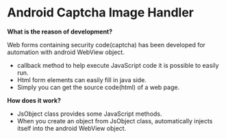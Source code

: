 Android Captcha Image Handler
=========

**What is the reason of development?**

Web forms containing security code(captcha) has been developed for automation with android WebView object.
  - callback method to help execute JavaScript code it is possible to easily run.
  - Html form elements can easily fill in java side.
  - Simply you can get the source code(html) of a web page.

**How does it work?**

  - JsObject class provides some JavaScript methods.
  - When you create an object from JsObject class, automatically injects itself into the android WebView object.

